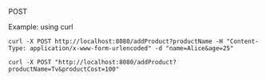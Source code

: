 

POST

Example: 
using curl
```
curl -X POST http://localhost:8080/addProduct?productName -H "Content-Type: application/x-www-form-urlencoded" -d "name=Alice&age=25"
```
```
curl -X POST "http://localhost:8080/addProduct?productName=Tv&productCost=100"
```